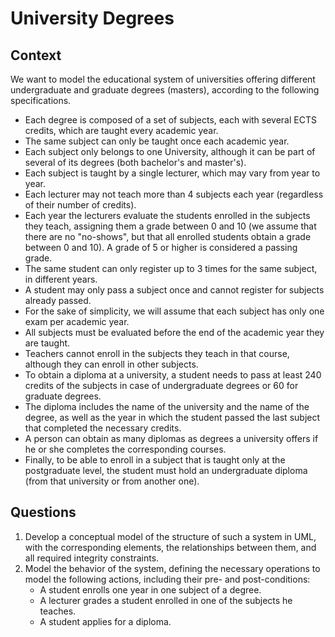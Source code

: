 # University Degrees

## Context

We want to model the educational system of universities offering different undergraduate and graduate degrees (masters), according to the following specifications. 

*	Each degree is composed of a set of subjects, each with several ECTS credits, which are taught every academic year. 
*	The same subject can only be taught once each academic year. 
*	Each subject only belongs to one University, although it can be part of several of its degrees (both bachelor's and master's).
*	Each subject is taught by a single lecturer, which may vary from year to year. 
*	Each lecturer may not teach more than 4 subjects each year (regardless of their number of credits).
*	Each year the lecturers evaluate the students enrolled in the subjects they teach, assigning them a grade between 0 and 10 (we assume that there are no "no-shows", but that all enrolled students obtain a grade between 0 and 10). A grade of 5 or higher is considered a passing grade. 
*	The same student can only register up to 3 times for the same subject, in different years. 
*	A student may only pass a subject once and cannot register for subjects already passed. 
*	For the sake of simplicity, we will assume that each subject has only one exam per academic year. 
*	All subjects must be evaluated before the end of the academic year they are taught. 
*	Teachers cannot enroll in the subjects they teach in that course, although they can enroll in other subjects. 
*	To obtain a diploma at a university, a student needs to pass at least 240 credits of the subjects in case of undergraduate degrees or 60 for graduate degrees. 
*	The diploma includes the name of the university and the name of the degree, as well as the year in which the student passed the last subject that completed the necessary credits. 
*	A person can obtain as many diplomas as degrees a university offers if he or she completes the corresponding courses. 
*	Finally, to be able to enroll in a subject that is taught only at the postgraduate level, the student must hold an undergraduate diploma (from that university or from another one).

## Questions

1. Develop a conceptual model of the structure of such a system in UML, with the corresponding elements, the relationships between them, and all required integrity constraints. 
2.	Model the behavior of the system, defining the necessary operations to model the following actions, including their pre- and post-conditions: 
    * A student enrolls one year in one subject of a degree. 
    * A lecturer grades a student enrolled in one of the subjects he teaches. 
    * A student applies for a diploma.
 
